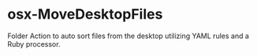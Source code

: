 # osx-MoveDesktopFiles
Folder Action to auto sort files from the desktop utilizing YAML rules and a Ruby processor.
